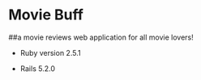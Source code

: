 # Movie Buff
##a movie reviews web application for all movie lovers!

* Ruby version 2.5.1

* Rails 5.2.0
